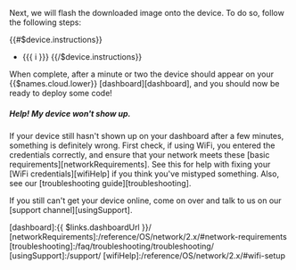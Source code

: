Next, we will flash the downloaded image onto the device. To do so, follow the following steps:

<!-- Loop through device instructions-->
{{#$device.instructions}}
  * {{{ i }}} 
{{/$device.instructions}}

When complete, after a minute or two the device should appear on your {{$names.cloud.lower}} [dashboard][dashboard], and you should now be ready to deploy some code!

##### Help! My device won't show up.
If your device still hasn't shown up on your dashboard after a few minutes, something is definitely wrong. First check, if using WiFi, you entered the credentials correctly, and ensure that your network meets these [basic requirements][networkRequirements]. See this for help with fixing your [WiFi credentials][wifiHelp] if you think you've mistyped something. Also, see our [troubleshooting guide][troubleshooting].

If you still can't get your device online, come on over and talk to us on our [support channel][usingSupport].

[dashboard]:{{ $links.dashboardUrl }}/
[networkRequirements]:/reference/OS/network/2.x/#network-requirements
[troubleshooting]:/faq/troubleshooting/troubleshooting/
[usingSupport]:/support/
[wifiHelp]:/reference/OS/network/2.x/#wifi-setup
